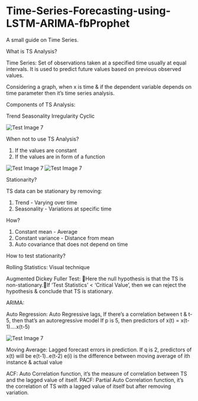 # Time-Series-Forecasting-using-LSTM-ARIMA-fbProphet
A small guide on Time Series.

What is TS Analysis?

Time Series: 
Set of observations taken at a specified time usually at equal intervals. 
It is used to predict future values based on previous observed values.

Considering a graph, when x is time & if the dependent variable depends on time parameter then it’s time series analysis.


Components of TS Analysis:

Trend
Seasonality
Irregularity
Cyclic

![Test Image 7](https://github.com/pik1989/Time-Series-Forecasting-using-LSTM-ARIMA-fbProphet/blob/master/Images/Component-of-Time-Series-Data.jpg)

When not to use TS Analysis?

1. If the values are constant
2. If the values are in form of a function

![Test Image 7](https://github.com/pik1989/Time-Series-Forecasting-using-LSTM-ARIMA-fbProphet/blob/master/Images/pic1.jpg)
![Test Image 7](https://github.com/pik1989/Time-Series-Forecasting-using-LSTM-ARIMA-fbProphet/blob/master/Images/pic2.gif)

Stationarity?

TS data can be stationary by removing:

1. Trend - Varying over time
2. Seasonality - Variations at specific time

How?

1. Constant mean - Average
2. Constant variance - Distance from mean
3. Auto covariance that does not depend on time

How to test stationarity?

Rolling Statistics: Visual technique

Augmented Dickey Fuller Test: Here the null hypothesis is that the TS is non-stationary.If ‘Test Statistics’ < ‘Critical Value’, then we can reject the hypothesis & conclude that TS is stationary.

ARIMA:

Auto Regression: Auto Regressive lags, If there’s a correlation between t & t-5, then that’s an autoregressive model
If p is 5, then predictors of x(t) = x(t-1)….x(t-5)

![Test Image 7](https://github.com/pik1989/Time-Series-Forecasting-using-LSTM-ARIMA-fbProphet/blob/master/Images/ACF_PACF.png)



Moving Average: Lagged forecast errors in prediction.
If q is 2, predictors of x(t) will be e(t-1)..e(t-2)
e(i) is the difference between moving average of ith instance & actual value

ACF: Auto Correlation function, it’s the measure of correlation between TS and the lagged value of itself.
PACF: Partial Auto Correlation function, it’s the correlation of TS with a lagged value of itself but after removing variation.
